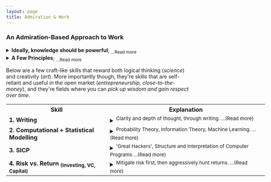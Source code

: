 ```yaml
---
layout: page
title: Admiration & Work
---
```


### An Admiration-Based Approach to Work

<details><summary><b>Ideally, knowledge should be powerful</b>; <sub>...Read more</sub></summary> Your knowledge should help you become a better decision maker under risk and uncertainty; it should help you gain control over your own time so you can sacrifice that time for what you deeply care about (i.e. the freedom to choose your sacrifices and constraints, the freedom to take risks); it should develop your character and make your conversations and relationships more colourful; it should make your life more meaningful; it should help you carve out your own place in society and give you more opportunities to be a bit more like the men you admire. Your knowledge, and your work, should have a sense of humanity and admiration behind it. 

**And what if it's not like that?**  Then maybe you're working on stupid sh\*t. If it doesn't help you become more interesting and admirable, and if your conversations and relationships are *less* colourful because of your work, and it doesn't help you pick up responsibility and take your place in your community... then what the f\*\*k? What are you? A drone-like insect? Sounds great, have fun. Maybe one day you'll get the pleasant opportunity to learn what 'regret' and 'wasted life' means. (*For a similar but more polite and classy argument see 'On The Shortness of Life' by Seneca*)
</details>

<details><summary><b>A Few Principles</b>; <sub>...Read more</sub></summary> 
  
<table style="width:140%">
  <tr>
    <th>Principles</th>
    <th>Explanation</th>
  </tr>
  <tr>
    <td><b>1. Self-Reliance</b><br><sup>(Courage: taking risks under uncertainty)</sup></td>
    <td> <details><summary><sup>Useful in small teams + entrepreneurial ventures; Allows risk-taking (<i>~courage</i>) ...<i>(Read more)</i></sup></summary>
      <b> Ideal: </b><u>Does the skill help you relentlessly and aggressively hunt down opportunities, without need for permission?</u> Is it independent and self-reliant? Can you create value and wealth in entrepreneurial ventures with small teams? ('front-office', close-to-the-money, revenue-generating?). Will it help you take risks and chase opportunities in the open market? Does it help you gain ownership of your own time and wealth? Is it independent enough that it lets you do 'spec-work', so you can pursue clients and customers in your own time? In other words, does the knowledge help you become more <i><b>self-owned and courageous</b></i> in the world?
      <br>
      <b> Anti-Ideal: </b>Or is it a heavily dependent, specialised skill that's useless outside of large corporations? Will it make you fragile and dependent on corporate 'performance' reviews, your manager's opinion, and the whims of the geniuses working in HR departments? Is it a skill that only pays if you offer your obedience, 'hard work' and conformity to a bigcorp? Will you end up like those idiots who are strangely proud of how many <i>hours</i> they obediently 'worked hard' for someone else who doesn't care about them? That's not 'loyalty' or 'work ethic'... that's just cheap obedience and fear of alternative consequences. And loyalty is only worth something when given to you by an <i>untamed wolf</i> - not when it comes from a <i>domesticated, housebroken lapdog</i>. A very similar argument can be made about those who choose comfortable and 'politically correct' opinions out of obedience and fear. <b>Their opinions, just like their salary, are heavily dependent on approval.</b>
      <br> <i>Disclaimer: Obviously there are cases where people have no other choice but work in crappy jobs because of family circumstances and responsibilities. We're not talking about those guys. They're actually admirable - sacrificing their time and energy for their family. No, the targets of disdain here are the guys with very little responsibility, yet choose comfort and safety out of passivity and cheap obedience.</i>
      </details>
    </td>
  </tr>
  <tr>
    <td><b>2. Wisdom, Respect</b><br><sup>(Wisdom, Epistemic Humility: managing risks under uncertainty)</sup></td>
    <td> <details><summary><sup>Can compound knowledge/experience for decision-making over time (<i>~wisdom</i>) ...<i>(Read more)</i></sup></summary>
      <b> Ideal: </b><u>Does the skill help you earn respect and accumulate wisdom?</u> Does it help you make better decisions under uncertainty? Will it help you mitigate and appropriately handle risk? A few indicators that might help: Does it have timeless principles that will stay true for decades? A lot of timeless knowledge is linked to uncertainty, risk and decision-making, where it usually ends up being called 'wisdom'. <b>In your 40s and 50s, if you learn the right stuff, will your knowledge and voice be respected and taken seriously? </b> Archetypally speaking, will the knowledge help you age into the respectable 'grizzled veteran'? Knowledge should make you better at handling the unknown, and it should earn you respect: <i><b>wisdom, decision-making, epistemic humility</b></i>.
      <br>
      <b> Anti-Ideal: </b>Or are you learning something that'll be useless in 10 years time? Is it just a dumb fad that you'll eventually forget? Are you learning something that requires no respect for the unknown? Something that demands no epistemic humility and thought? When you're older, will a bunch of arrogant 23-year-olds (just like you right now) know as much as 50-year-old-you about the subject? <b>Will you end up like some of those older guys with no wisdom to impart, and garner no respect from their colleagues, because they wasted too much time learning dumb sh*t? </b> If people aren't looking to you for guidance and wisdom when you're older, and your opinion isn't respected, then maybe you f***ed up. If you are 'respected' solely because of job title and how long you've been at a company, then that's not true respect - that's just decorative politeness. Also, notice the interesting link between courage and wisdom: if you never have the courage to venture into uncertain territory and make your own mistakes, you'll never pick up much personal wisdom and experience. From a nerdy mathematical perspective, maybe: d(Wisdom)/dt = Courage. Personal experience seems to agree: you learnt the most from the actions that you were originally scared to take, and the difficult conversations you were scared to have. 
      </details>
    </td>
  </tr>
  <tr>
    <td><b>3. Clarity of Thought, Craft-Like</b><br><sup>('BS-Detection': signal vs noise; filtering under uncertainty)</sup></td>
    <td> <details><summary><sup>Rewards creativity, independent thought and contrarianism (<i>~clarity of thought</i>) ...<i>(Read more)</i></sup></summary>
      <b> Ideal: </b><u>Is the skill craft-like? Does it reward clarity of thought, logic and creativity all at once? Does it contain a healthy mix of science and art? </u> Related to wisdom, but this focuses more on creativity and contrarian unruliness, rather than conservative risk-management. Does it train you to sift through useless noise to get to the important, central principles - the 'signal'. <i>And most importantly, if you apply this 'signal-noise filtering' idea to rules and restrictions, you'll get to the idea of unruliness and a healthy sense of disobedience: the willingness to treat rules and conventions like inconvenient noise to be filtered. Know which rules you can break (ethically).</i> This trains you to cut through worthless information in books and words too - a skill sometimes called 'BS-detection'.  How else can you outclass the 'hard-working' idiots who take pride in the sheer numbers of hours they throw at their problems? Also, craft-like skills tend to allow you to build a reputation: you can directly claim ownership over the quality work that you do (which leads to: more £££, more opportunities, more choice, more leverage). 
      <br>
      <b> Anti-Ideal: </b>Or is the work output mostly the same, regardless of how much thought goes into it? Three interesting questions. <b>1.</b><i>The 'Hangover Question': </i>Can you output high quality work with a splitting hangover? <b>2.</b><i>The Young Millionaire Question:</i> Are there some extremely successful guys in their 20s and 30s in the field, who reached the top through creative/contrarian thinking without having to follow the traditional path over decades? <b>3.</b><i>The 'Reputation Question':</i> Are there 'famous' practitioners who've built a reputation for themselves through the quality of their work and claim a large share of the rewards? There are reputable investors, startup founders, hackers, writers, researchers, professors, surgeons, attorneys...etc, but why do you never hear about famous back-office support employees? The more the quality of your work directly affects the final outcome, the more you can build a reputation for skill and claim a larger reward. This front-office/back-office split is very obvious in finance, but you  might come across similar divisions in medicine (surgeons vs nurses), law (attorneys vs paralegals), consulting (revenue-generating partners vs normal consultants), writing (authors vs editors), movies (directors and actors vs production crew) and even e-sports (carry vs support).
      </details>
    </td>
  </tr>
</table>

</details>

Below are a few craft-like skills that reward both logical thinking (*science*) and creativity (*art*). More importantly though, they're skills that are self-reliant and useful in the open market (*entrepreneurship, close-to-the-money*), and they're fields where you can *pick up wisdom and gain respect over time*.   

<table style="width:140%">
  <tr>
    <th>Skill</th>
    <th>Explanation</th>
  </tr>
  <tr>
    <td><b>1. Writing</b></td>
    <td> <details><summary><sup> Clarity and depth of thought, through writing. ...(Read more)</sup></summary>
      <b> Ideal: </b> Become a skilled writer with clarity, depth and idiosyncrasy. Cut through the useless noise; get to the central ideas. Write essays and research papers. Explore interesting, important and controversial topics. Develop interesting, well-formed opinions and convictions. To be honest, you should care less about writing itself, but more about clarity of thought. Erudition and ownership of your own opinions: that's the target. Writing is just a way to practice this.
      <br>
      <b> Anti-Ideal: </b> Don't be one of those idiots who have nothing valuable to say: the types who can't think well, and fill their words with empty fluff. Maybe they have underdeveloped opinions and obediently think what they're told to think. No individuality or depth in their perspective whatsoever; just blind conformity. A few colourful terms come to mind: 'useful idiots', 'NPC', 'sheeple'. 
      </details>
    </td>
  </tr>
  <tr>
    <td><b>2. Computational + Statistical Modelling </b></td>
    <td><details><summary><sup> Probability Theory, Information Theory, Machine Learning. ...(Read more)</sup></summary>
      <b> Ideal: </b> Build a deep, <b>intuitive</b> understanding of randomness, uncertainty, information and prediction - from a quantitative and computational perspective. <u>You want a 'latticework' of interconnected knowledge that combines <b>Probability Theory, Information Theory, Machine Learning & Complexity</b></u>. Focus less on theoretical discoveries, and more on proper application in R&D, entrepreneurship and investing: problems that are 'close to the money'. <br>
      (Practice > Theory). (Intuition > Formality). (Well-developed latticework of knowledge > Disconnected series of facts).  
      <br>
      <b> Anti-Ideal: </b>Study all the ways that people get tricked and lied to, by deceptive statistics and machine learning models. Find out how both idiots and liars can manipulate decisions through misleading quantitative models and stupid assumptions. (apparently this is a good book that talks a lot about assumptions and mistakes: <i>'Statistical Models: Theory and Practice</i> - D. Freedman)
      <br> 
      </details>
    </td>
  </tr>
  <tr>
    <td><b>3. SICP </b></td>
    <td><details><summary><sup> 'Great Hackers', Structure and Interpretation of Computer Programs ...(Read more)</sup></summary>
      <b> Ideal: </b> If you ever want to chase market opportunities quickly and effectively in small teams in a technical capacity, you really need to be a 'Great Hacker', or at least not a bad one. <u>Fundamentally, you need to be able to self-reliantly <b>build</b> software to chase market opportunities and solve problems. That's all.</u> Read and master 'The Structure and Interpretation of Computer Programs' and learn the general principles of building good architecture. At the very least, you should be able to write well-structured, clean code. 
      <br>
      <b> Anti-Ideal: </b>Spaghetti code. Lasagne code. Exponential productivity decreases. Making stupid, almost irreversible, technical decisions that prevents you from building the next thing. A codebase that starts to look more like a liability than an asset. See: <i>'The Total Cost of Owning a Mess' (from Clean Code, by R. Martin)</i>.
      <br> 
      </details>
    </td>
  </tr>
  <tr>
    <td><b>4. Risk vs. Return <sub>(Investing, VC, Capital)</sub></b></td>
    <td><details><summary><sup> Mitigate risk first, then aggressively hunt returns. ...(Read more)</sup></summary>
      <b> Ideal: </b> There are a few fields full of interesting writers who stress the imporance of wisdom (<i>risk-management, epistemic humility</i>), courage (<i>risk-taking, skin-in-the-game</i>) and independent thinking (<i>filtering signal from noise</i>). The central principle is something like: <u>How can you minimise risk while maximising returns</u>? A few fields that come to mind are:<u> 1.Investing, 2.Startups + Silicon Valley, 3.Intelligence + Military Strategy, 4.Medicine, 5.Policy, Risk, Governance.</u> They're all fields where navigating risk and uncertainty are crucial - not just a casual afterthought. 
      <br>
      For now, focus on building a deep understanding of the first field: <b>investing, VC and capital allocation</b>. Where should you allocate capital (and time) in the market? What signals can you use to predict growth and value in companies? Learn from investors in different fields. Value (Buffett, Munger, Klarman...), VC (Paul Graham, Peter Thiel - Zero to One, Tim Ferriss' interviews with a LOT of angel investors), Quants (Taleb, Spitznagel, Thorp, AQR, Winton, ...), Global Macro (Dalio, Soros)...etc. 
      <br>
      <b> Anti-Ideal: </b>Learn how all the bad investors lose money. How should you *NOT* manage your risk? Find all the ways that mediocre portfolio managers manage their investments. And for startups, learn how to tell when a startup looks crap: what signals should you watch out for? This might also be useful when deciding on which startup to join. For medicine, learn about <i>iatrogenesis</i>. And learn about risk in policy, governance, failed interventions and centralised power (see: Totalitarianism, Fascism, unintended consequences, the oh-so-great-and-clearly-democratic EU, and well-informed thoughtful opinions that sound eerily similar to '<i>but that wasnt real communism maaaaan</i>'). To summarise: learn all about stupidity, ignorance and bias in many different fields. <b>If you're really as smart as you pretend to be, maybe you could find a way to profit off of these idiots?</b> (an observation: comedic value is also a type of profit. Dave Chappelle probably agrees.) 
      <br> 
      </details>
    </td>
  </tr>
</table>

